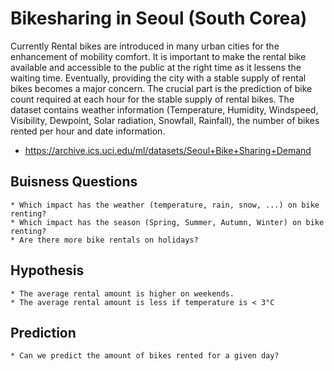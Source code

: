 # Bikesharing in Seoul (South Corea)

Currently Rental bikes are introduced in many urban cities for the enhancement of mobility comfort.
It is important to make the rental bike available and accessible to the public at the right time as it lessens the waiting time. Eventually, providing the city with a stable supply of rental bikes becomes a major concern.
The crucial part is the prediction of bike count required at each hour for the stable supply of rental bikes.
The dataset contains weather information (Temperature, Humidity, Windspeed, Visibility, Dewpoint, Solar radiation, Snowfall, Rainfall), the number of bikes rented per hour and date information.

 * https://archive.ics.uci.edu/ml/datasets/Seoul+Bike+Sharing+Demand


## Buisness Questions

    * Which impact has the weather (temperature, rain, snow, ...) on bike renting?
    * Which impact has the season (Spring, Summer, Autumn, Winter) on bike renting?
    * Are there more bike rentals on holidays?


## Hypothesis

    * The average rental amount is higher on weekends.
    * The average rental amount is less if temperature is < 3°C

## Prediction

    * Can we predict the amount of bikes rented for a given day?
